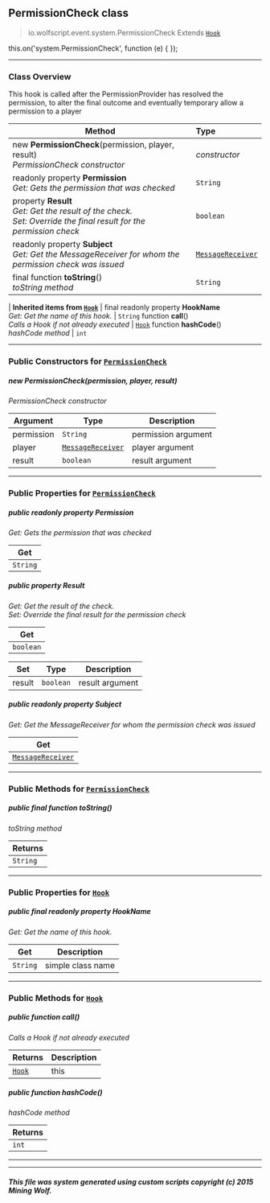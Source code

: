 ## PermissionCheck __class__

>io.wolfscript.event.system.PermissionCheck
>Extends [`Hook`](../../hook/Hook.md)

this.on('system.PermissionCheck', function (e) { });

---

### Class Overview

This hook is called after the PermissionProvider has resolved the permission, to alter the final outcome and eventually temporary allow a permission to a player

Method | Type   
--- | :--- 
new __PermissionCheck__(permission, player, result) <br> _PermissionCheck constructor_ | _constructor_
 readonly property __Permission__ <br> _Get: Gets the permission that was checked_ | `String`
  property __Result__ <br> _Get: Get the result of the check.<br>Set: Override the final result for the permission check_ | `boolean`
 readonly property __Subject__ <br> _Get: Get the MessageReceiver for whom the permission check was issued_ | [`MessageReceiver`](../../chat/MessageReceiver.md)
final function __toString__() <br> _toString method_ | `String`
 |
__Inherited items from [`Hook`](../../hook/Hook.md)__ |
final readonly property __HookName__ <br> _Get: Get the name of this hook._ | `String`
 function __call__() <br> _Calls a Hook if not already executed_ | [`Hook`](../../hook/Hook.md)
 function __hashCode__() <br> _hashCode method_ | `int`





---

### Public Constructors for [`PermissionCheck`](PermissionCheck.md)

##### <a id='permissioncheck'></a>new __PermissionCheck__(permission, player, result) 

_PermissionCheck constructor_

Argument | Type | Description  
--- | --- | --- 
permission | `String` | permission argument
player | [`MessageReceiver`](../../chat/MessageReceiver.md) | player argument
result | `boolean` | result argument

---

### Public Properties for [`PermissionCheck`](PermissionCheck.md)

##### <a id='permission'></a>public  readonly property __Permission__

_Get: Gets the permission that was checked_

Get | 
--- | 
`String` |



##### <a id='result'></a>public   property __Result__

_Get: Get the result of the check.<br>Set: Override the final result for the permission check_

Get | 
--- | 
`boolean` |

Set | Type | Description  
--- | --- | --- 
result | `boolean` | result argument


##### <a id='subject'></a>public  readonly property __Subject__

_Get: Get the MessageReceiver for whom the permission check was issued_

Get | 
--- | 
[`MessageReceiver`](../../chat/MessageReceiver.md) |



---

### Public Methods for [`PermissionCheck`](PermissionCheck.md)

##### <a id='tostring'></a>public final function __toString__()

_toString method_

Returns | 
--- | 
`String` |


---

### Public Properties for [`Hook`](../../hook/Hook.md)

##### <a id='hookname'></a>public final readonly property __HookName__

_Get: Get the name of this hook._

Get | Description
--- | --- 
`String` | simple class name



---

### Public Methods for [`Hook`](../../hook/Hook.md)

##### <a id='call'></a>public  function __call__()

_Calls a Hook if not already executed_

Returns | Description
--- | --- 
[`Hook`](../../hook/Hook.md) | this


##### <a id='hashcode'></a>public  function __hashCode__()

_hashCode method_

Returns | 
--- | 
`int` |


---


---


##### This file was system generated using custom scripts copyright (c) 2015 Mining Wolf.
	

